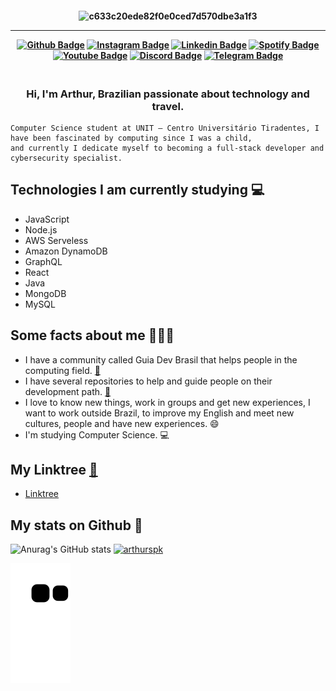 <h4 align="center">
 
![c633c20ede82f0e0ced7d570dbe3a1f3](https://user-images.githubusercontent.com/70382532/138322189-2db8df52-9dcb-40a0-88a8-c365466bd33d.gif)

<hr>

[![Github Badge](https://img.shields.io/badge/-Facebook-blue?style=for-the-badge&logo=Facebook&logoColor=white&link=https://github.com/arthurspk)](https://www.facebook.com/seixasqlc/)
[![Instagram Badge](https://img.shields.io/badge/-instagram-red?style=for-the-badge&logo=instagram&logoColor=white&link=https://github.com/arthurspk)](https://www.instagram.com/arthurspk/)
[![Linkedin Badge](https://img.shields.io/badge/-Linkedin-blue?style=for-the-badge&logo=Linkedin&logoColor=white&link=https://github.com/arthurspk)](https://www.linkedin.com/in/arthurspk/)
[![Spotify Badge](https://img.shields.io/badge/-Spotify-3bb34b?style=for-the-badge&logo=Spotify&logoColor=161f16&link=https://github.com/arthurspk)](https://open.spotify.com/user/Heimdallr0?fbclid=IwAR0vLf9kXegU7iZNCy3IJ1S6vb3sJ6CRRXelpW5tDOG5trSUGZ8SK4-Yjfg)
[![Youtube Badge](https://img.shields.io/badge/YouTube-FF0000?style=for-the-badge&logo=youtube&logoColor=white)](https://www.youtube.com/channel/UCzmXzz_VR0Li8-YOvWN_t3g)
[![Discord Badge](https://img.shields.io/badge/Discord-5865F2?style=for-the-badge&logo=discord&logoColor=white)](https://discord.gg/NbMQUPjHz7)
[![Telegram Badge](https://img.shields.io/badge/Telegram-2CA5E0?style=for-the-badge&logo=telegram&logoColor=white)](https://t.me/arthurguiadev)
</h4>

<h3 align="center">  <br>
Hi, I'm Arthur, Brazilian passionate about technology and travel.
<br>

</h3>

```
Computer Science student at UNIT — Centro Universitário Tiradentes, I have been fascinated by computing since I was a child,
and currently I dedicate myself to becoming a full-stack developer and cybersecurity specialist.
```
## Technologies I am currently studying 💻

  - JavaScript
  - Node.js
  - AWS Serveless
  - Amazon DynamoDB
  - GraphQL
  - React
  - Java
  - MongoDB
  - MySQL

## Some facts about me 👨🏻‍💻

- I have a community called Guia Dev Brasil that helps people in the computing field. [:link:](https://linktr.ee/guiadevbrasil)
- I have several repositories to help and guide people on their development path.  [:link:](https://github.com/arthurspk/guiadevbrasil)
- I love to know new things, work in groups and get new experiences, I want to work outside Brazil, to improve my English and meet new cultures, people and have new experiences. 😄
- I'm studying Computer Science. 💻

## My Linktree [:link:](https://linktr.ee/arthurspk)
  - [Linktree](https://linktr.ee/arthurspk)

## My stats on Github 💫

<!-- <span style="height ">
![Anurag's GitHub stats](https://github-readme-stats.vercel.app/api?username=arthurspk&show_icons=true&theme=tokyonight)
</span> -->

![Anurag's GitHub stats](https://github-readme-stats.vercel.app/api?username=arthurspk&show_icons=true&theme=tokyonight)
[![arthurspk](https://github-readme-stats.vercel.app/api/top-langs/?username=arthurspk&hide=html&layout=compact=true&theme=tokyonight)](https://github.com/arthurspk/)
<!-- ![Top Langs](https://github-readme-stats.vercel.app/api/top-langs/?username=arthurspk&layout=compact&theme=tokyonight) -->
![Snake animation](https://github.com/rafaballerini/rafaballerini/blob/output/github-contribution-grid-snake.svg)